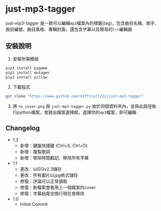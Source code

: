 # just-mp3-tagger

just-mp3-tagger 是一款可以編輯`mp3`檔案內的標籤(tag)，包含曲目名稱、歌手、曲目編號、曲目風格、專輯封面，還包含字幕以及簡易的`lrc`編輯器

## 安裝說明
1. 安裝所需模組
```bash
pip3 install pygame
pip3 install mutagen
pip3 install pillow
```

2. 下載程式
```bash
git clone "https://www.github.com/d1fficult222/just-mp3-tagger"
```

3. 將 `no_cover.png` 與 `just-mp3-tagger.py` 放於同個資料夾內，並與此路徑執行python檔案，會跳出檔案選擇框，選擇你的`mp3`檔案，即可編輯



## Changelog
- 1.2
  - 新增：鍵盤快捷鍵 (Ctrl+S, Ctrl+O)
  - 新增：複製歌詞
  - 新增：移除時間戳記、移除所有字幕
- 1.1
  - 更改：以ID3v2.3儲存
  - 更改：所有圖片以jpg格式儲存
  - 修復：評論可以正常讀取
  - 修復：新檔案會套用上一個檔案的cover
  - 修復：字幕結尾空換行現在會移除
- 1.0
  - Initial Commit